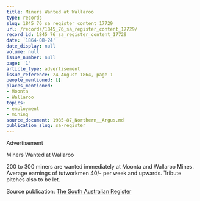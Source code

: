 ```yaml
---
title: Miners Wanted at Wallaroo
type: records
slug: 1845_76_sa_register_content_17729
url: /records/1845_76_sa_register_content_17729/
record_id: 1845_76_sa_register_content_17729
date: '1864-08-24'
date_display: null
volume: null
issue_number: null
page: '1'
article_type: advertisement
issue_reference: 24 August 1864, page 1
people_mentioned: []
places_mentioned:
- Moonta
- Wallaroo
topics:
- employment
- mining
source_document: 1985-87_Northern__Argus.md
publication_slug: sa-register
---
```


Advertisement

Miners Wanted at Wallaroo

200 to 300 miners are wanted immediately at Moonta and Wallaroo Mines.  Average earnings of tutworkmen 40/- per week and upwards.  Tribute pitches also to be let.

Source publication: [The South Australian Register](/publications/sa-register/)
